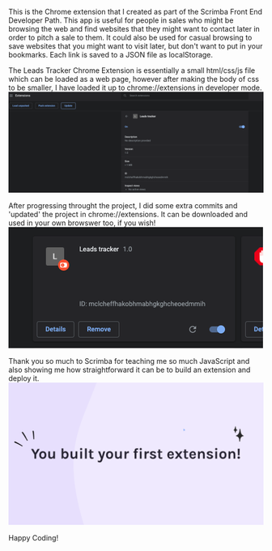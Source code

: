 This is the Chrome extension that I created as part of the Scrimba Front End Developer Path. This app is useful for people in sales who might be browsing the web and find websites that they might want to contact later in order to pitch a sale to them. It could also be used for casual browsing to save websites that you might want to visit later, but don't want to put in your bookmarks. Each link is saved to a JSON file as localStorage. 

The Leads Tracker Chrome Extension is essentially a small html/css/js file which can be loaded as a web page, however after making the body of css to be smaller, I have loaded it up to chrome://extensions in developer mode. 
![](/screenshots/1.png)

After progressing throught the project, I did some extra commits and 'updated' the project in chrome://extensions. It can be downloaded and used in your own browswer too, if you wish!
![](/screenshots/2.png)

Thank you so much to Scrimba for teaching me so much JavaScript and also showing me how straightforward it can be to build an extension and deploy it. 
![](/screenshots/3.png)


Happy Coding!
